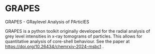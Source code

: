 # GRAPES
GRAPES - GRaylevel Analysis of PArticlES 

GRAPES is a python toolkit originally developed for the radial analysis of grey level intensities in x-ray tomograms of particles. This allows for quantitative analysis of core-shell behaviour. See the paper at https://doi.org/10.26434/chemrxiv-2024-msbc1 .
